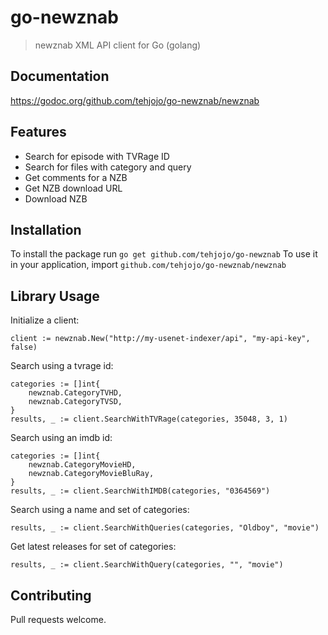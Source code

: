 # go-newznab

> newznab XML API client for Go (golang)

## Documentation
https://godoc.org/github.com/tehjojo/go-newznab/newznab

## Features
- Search for episode with TVRage ID
- Search for files with category and query
- Get comments for a NZB
- Get NZB download URL
- Download NZB

## Installation
To install the package run `go get github.com/tehjojo/go-newznab`
To use it in your application, import `github.com/tehjojo/go-newznab/newznab`

## Library Usage

Initialize a client:
```
client := newznab.New("http://my-usenet-indexer/api", "my-api-key", false)

```

Search using a tvrage id:
```
categories := []int{
    newznab.CategoryTVHD,
    newznab.CategoryTVSD,
} 
results, _ := client.SearchWithTVRage(categories, 35048, 3, 1)
```

Search using an imdb id:
```
categories := []int{
    newznab.CategoryMovieHD,
    newznab.CategoryMovieBluRay,
} 
results, _ := client.SearchWithIMDB(categories, "0364569")
```

Search using a name and set of categories:
```
results, _ := client.SearchWithQueries(categories, "Oldboy", "movie")
```

Get latest releases for set of categories:
```
results, _ := client.SearchWithQuery(categories, "", "movie")
```

## Contributing
Pull requests welcome.
